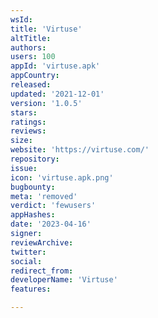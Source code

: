 ```yaml
---
wsId: 
title: 'Virtuse'
altTitle: 
authors: 
users: 100
appId: 'virtuse.apk'
appCountry: 
released: 
updated: '2021-12-01'
version: '1.0.5'
stars: 
ratings: 
reviews: 
size: 
website: 'https://virtuse.com/'
repository: 
issue: 
icon: 'virtuse.apk.png'
bugbounty: 
meta: 'removed'
verdict: 'fewusers'
appHashes: 
date: '2023-04-16'
signer: 
reviewArchive: 
twitter: 
social: 
redirect_from: 
developerName: 'Virtuse'
features: 

---
```


